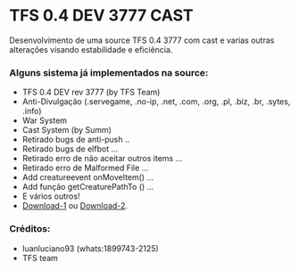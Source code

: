 # TFS 0.4 DEV 3777 CAST

Desenvolvimento de uma source TFS 0.4 3777 com cast e varias outras alterações visando estabilidade e eficiência.

### Alguns sistema já implementados na source:
- TFS 0.4 DEV rev 3777 (by TFS Team)
- Anti-Divulgação (.servegame, .no-ip, .net, .com, .org, .pl, .biz, .br, .sytes, .info)
- War System
- Cast System (by Summ)
- Retirado bugs de anti-push ..
- Retirado bugs de elfbot ...
- Retirado erro de não aceitar outros items ...
- Retirado erro de Malformed File ...
- Add creatureevent onMoveItem()  ...
- Add função getCreaturePathTo () ...
- E vários outros!
- [Download-1](https://www.dropbox.com/) ou [Download-2](https://www.4shared.com/).

### Créditos:
- luanluciano93 (whats:1899743-2125)
- TFS team
